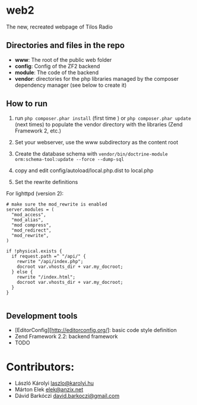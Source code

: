 web2
====

The new, recreated webpage of Tilos Radio

Directories and files in the repo
---------------------------------

* __www__: The root of the public web folder
* __config__: Config of the ZF2 backend
* __module__: The code of the backend
* __vendor__: directories for the php libraries managed by the composer dependency manager (see below to create it)

How to run
----------

1. run ```php composer.phar install``` (first time ) or ```php composer.phar update``` (next times) to populate the vendor directory
 with the libraries (Zend Framework 2, etc.)

2. Set your webserver, use the www subdirectory as the content root

3. Create the database schema with ```vendor/bin/doctrine-module orm:schema-tool:update --force --dump-sql```

4. copy and edit config/autoload/local.php.dist to local.php

5. Set the rewrite definitions

For lighttpd (version 2):
```
# make sure the mod_rewrite is enabled
server.modules = (
  "mod_access",
  "mod_alias",
  "mod compress",
  "mod_redirect",
  "mod_rewrite",
)

if !physical.exists {
  if request.path =^ "/api/" {
    rewrite "/api/index.php";
    docroot var.vhosts_dir + var.my_docroot;
  } else {
    rewrite "/index.html";
    docroot var.vhosts_dir + var.my_docroot;
  }
}


```

Development tools
-----------------

* [EditorConfig][http://editorconfig.org/]: basic code style definition
* Zend Framework 2.2: backend framework
* TODO

Contributors:
=============
- László Károlyi laszlo@karolyi.hu
- Márton Elek elek@anzix.net
- Dávid Barkóczi david.barkoczi@gmail.com
